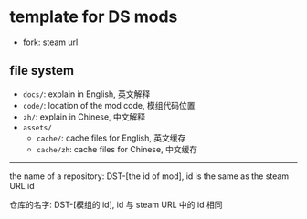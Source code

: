 # template for DS mods

- fork: steam url

## file system

- `docs/`: explain in English, 英文解释
- `code/`: location of the mod code, 模组代码位置
- `zh/`: explain in Chinese, 中文解释
- `assets/`
  - `cache/`: cache files for English, 英文缓存
  - `cache/zh`: cache files for Chinese, 中文缓存

---

the name of a repository: DST-[the id of mod], id is the same as the steam URL id

仓库的名字: DST-[模组的 id], id 与 steam URL 中的 id 相同
